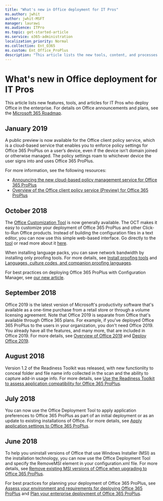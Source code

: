 ```yaml
---
title: "What's new in Office deployment for IT Pros"
ms.author: jwhit
author: jwhit-MSFT
manager: laurawi
ms.audience: ITPro
ms.topic: get-started-article
ms.service: o365-administration
localization_priority: Normal
ms.collection: Ent_O365
ms.custom: Ent_Office_ProPlus
description: "This article lists the new tools, content, and processes for IT Pros deploying Office."
---
```


# What's new in Office deployment for IT Pros

This article lists new features, tools, and articles for IT Pros who deploy Office in the enterprise. For details on Office announcements and plans, see the [Microsoft 365 Roadmap](https://products.office.com/en-US/business/office-365-roadmap).

## January 2019

A public preview is now available for the Office client policy service, which is a cloud-based service that enables you to enforce policy settings for Office 365 ProPlus on a user’s device, even if the device isn’t domain joined or otherwise managed. The policy settings roam to whichever device the user signs into and uses Office 365 ProPlus.

For more information, see the following resources:
 - [Announcing the new cloud-based policy management service for Office 365 ProPlus](https://techcommunity.microsoft.com/t5/Office-365-Blog/Announcing-the-new-cloud-based-policy-management-service-for/ba-p/310405)
 - [Overview of the Office client policy service (Preview) for Office 365 ProPlus](overview-office-client-policy-service.md)

## October 2018

The [Office Customization Tool](https://config.office.com/) is now generally available. The OCT makes it easy to customize your deployment of Office 365 ProPlus and other Click-to-Run Office products. Instead of building the configuration files in a text editor, you can now use this simple web-based interface. Go directly to the [tool](https://config.office.com/) or read more about it [here](overview-of-the-office-customization-tool-for-click-to-run.md).

When installing language packs, you can save network bandwidth by installing only proofing tools. For more details, see [Install proofing tools](overview-of-deploying-languages-in-office-365-proplus.md#install-proofing-tools) and [Languages, culture codes, and companion proofing languages](overview-of-deploying-languages-in-office-365-proplus.md#languages-culture-codes-and-companion-proofing-languages).

For best practices on deploying Office 365 ProPlus with Configuration Manager, see [our new article](deploy-office-365-proplus-with-system-center-configuration-manager.md).

## September 2018

Office 2019 is the latest version of Microsoft's productivity software that's available as a one-time purchase from a retail store or through a volume licensing agreement. Note that Office 2019 is separate from Office that's available through Office 365 plans. For example, if you've deployed Office 365 ProPlus to the users in your organization, you don't need Office 2019. You already have all the features, and many more, that are included in Office 2019. For more details, see [Overview of Office 2019](office2019/overview.md) and [Deploy Office 2019](office2019/deploy.md).
 
## August 2018

Version 1.2 of the Readiness Toolkit was released, with new functionlity to conceal folder and file name info collected in the scan and the ability to capture add-in usage info. For more details, see [Use the Readiness Toolkit to assess application compatibility for Office 365 ProPlus](use-the-readiness-toolkit-to-assess-application-compatibility-for-office-365-pro.md).

## July 2018

You can now  use the Office Deployment Tool to apply application preferences to Office 365 ProPlus as part of an initial deployment or as an update to existing installations of Office. For more details, see [Apply application settings to Office 365 ProPlus](overview-of-the-office-2016-deployment-tool.md#apply-application-settings-to-office-365-proplus).

## June 2018

To help you uninstall versions of Office that use Windows Installer (MSI) as the installation technology, you can now use the Office Deployment Tool and specify the RemoveMSI element in your configuration.xml file. For more details, see [Remove existing MSI versions of Office when upgrading to Office 365 ProPlus](upgrade-from-msi-version.md).

For best practices for planning your deployment of Office 365 ProPlus, see [Assess your environment and requirements for deploying Office 365 ProPlus](assess-office-365-proplus.md) and [Plan your enterprise deployment of Office 365 ProPlus](plan-office-365-proplus.md).


